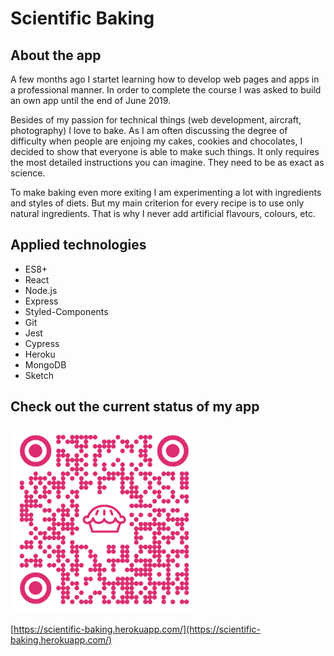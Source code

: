 # Scientific Baking

## About the app
A few months ago I startet learning how to develop web pages and apps in a professional manner. In order to complete the course I was asked to build an own app until the end of June 2019.

Besides of my passion for technical things (web development, aircraft, photography) I love to bake. As I am often discussing the degree of difficulty when people are enjoing my cakes, cookies and chocolates, I decided to show that everyone is able to make such things. It only requires the most detailed instructions you can imagine. They need to be as exact as science.

To make baking even more exiting I am experimenting a lot with ingredients and styles of diets. But my main criterion for every recipe is to use only natural ingredients. That is why I never add artificial flavours, colours, etc.

## Applied technologies
- ES8+
- React
- Node.js
- Express
- Styled-Components
- Git
- Jest
- Cypress
- Heroku
- MongoDB
- Sketch

## Check out the current status of my app

<img src="./public/images/qr-code.png" alt="QR-Code" width="300"/>

[https://scientific-baking.herokuapp.com/](https://scientific-baking.herokuapp.com/)

